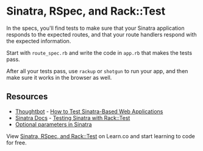 # Sinatra, RSpec, and Rack::Test

In the specs, you'll find tests to make sure that your Sinatra application responds to the expected routes, and that your route handlers respond with the expected information.

Start with `route_spec.rb` and write the code in `app.rb` that makes the tests pass.

After all your tests pass, use `rackup` or `shotgun` to run your app, and then make sure it works in the browser as well.


## Resources
* [Thoughtbot](http://robots.thoughtbot.com/) - [How to Test Sinatra-Based Web Applications](http://robots.thoughtbot.com/how-to-test-sinatra-based-web-services)
* [Sinatra Docs](http://www.sinatrarb.com/) - [Testing Sinatra with Rack::Test](http://www.sinatrarb.com/testing.html)
* [Optional parameters in Sinatra](http://stackoverflow.com/questions/21847105/several-optional-parameters-in-sinatra-route)

<p data-visibility='hidden'>View <a href='https://learn.co/lessons/sinatra-rspec-intro' title='Sinatra, RSpec, and Rack::Test'>Sinatra, RSpec, and Rack::Test</a> on Learn.co and start learning to code for free.</p>
